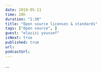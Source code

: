```yaml
---
date: 2019-05-11
time: 20h
duration: "1:30"
title: "Open source licenses & standards"
tags: ["Open source", ]
guest: "elazizi youssef"
isNext: true
published: true
url:
podcastUrl:
---
```


...
